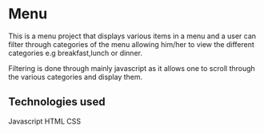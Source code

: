 # Menu
This is a menu project that displays various items in a menu and a user can filter through categories of the menu allowing him/her to view the different categories e.g breakfast,lunch or dinner.

Filtering is done through mainly javascript as it allows one to scroll through the various categories and display them.
## Technologies used
Javascript
HTML
CSS